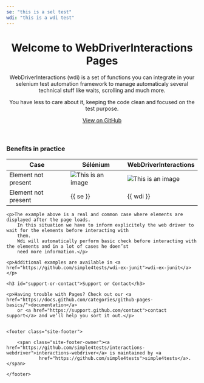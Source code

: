```yaml
---
se: "this is a sel test"
wdi: "this is a wdi test"
---
```


<html lang="en">
<head>
    <meta charset="UTF-8">
    <title>Welcome to WebDriverInteractions Pages</title>
</head>
<body>
<header class="page-header" role="banner">
    <h1 class="project-name">Welcome to WebDriverInteractions Pages</h1>
    <p>WebDriverInteractions (wdi) is a set of functions you can integrate in your selenium test automation framework to
        manage automaticaly several technical stuff like waits, scrolling and much more.</p>
    <p>You have less to care about it, keeping the code clean and focused on the test purpose.</p>
    <a href="https://github.com/simple4tests/interactions-webdriver" class="btn">View on GitHub</a>
</header>
<main id="content" class="main-content" role="main">
    <h3 id="benefits-in-practice">Benefits in practice</h3>
<table>
        <thead>
        <tr>
            <th>Case</th>
            <th>Sélénium</th>
            <th>WebDriverInteractions</th>
        </tr>
        </thead>
        <tbody>
        <tr>
            <td>Element not present</td>
            <td><img src="/interactions-webdriver/ex1_se.png" alt="This is an image"/></td>
            <td><img src="/interactions-webdriver/ex1_wdi.png" alt="This is an image"/></td>
        </tr>
        <tr>
            <td>Element not present</td>
            <td>{{ se }}</td>
            <td>{{ wdi }}</td>
        </tr>
        </tbody>
    </table>

    <p>The example above is a real and common case where elements are displayed after the page loads.
        In this situation we have to inform explicitely the web driver to wait for the elements before interacting with
        them.
        Wdi will automatically perform basic check before interacting with the elements and in a lot of cases he doen’st
        need more information.</p>

    <p>Additional examples are available in <a href="https://github.com/simple4tests/wdi-ex-junit">wdi-ex-junit</a></p>

    <h3 id="support-or-contact">Support or Contact</h3>

    <p>Having trouble with Pages? Check out our <a href="https://docs.github.com/categories/github-pages-basics/">documentation</a>
        or <a href="https://support.github.com/contact">contact support</a> and we’ll help you sort it out.</p>


    <footer class="site-footer">

        <span class="site-footer-owner"><a href="https://github.com/simple4tests/interactions-webdriver">interactions-webdriver</a> is maintained by <a
                href="https://github.com/simple4tests">simple4tests</a>.</span>

    </footer>
</main>
</body>
</html>
